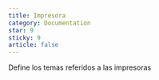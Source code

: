 ```yaml
---
title: Impresora
category: Documentation
star: 9
sticky: 9
article: false
---
```


Define los temas referidos a las impresoras
